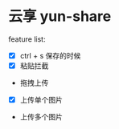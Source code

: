 # 云享 yun-share

feature list:

-   [x] ctrl + s 保存的时候
-   [x] 粘贴拦截
-   拖拽上传
-   [x] 上传单个图片
-   上传多个图片
